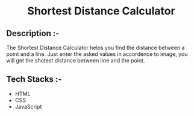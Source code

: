# <p align="center">Shortest Distance Calculator</p>

## Description :-

The Shortest Distance Calculator helps you find the distance between a point and a line. Just enter the asked values in accordence to image, you will get the shotest distance between line and the point.

## Tech Stacks :-

- HTML
- CSS
- JavaScript

